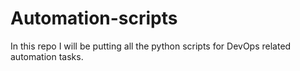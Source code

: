 # Automation-scripts
In this repo I will be putting all the python scripts for DevOps related automation tasks.
